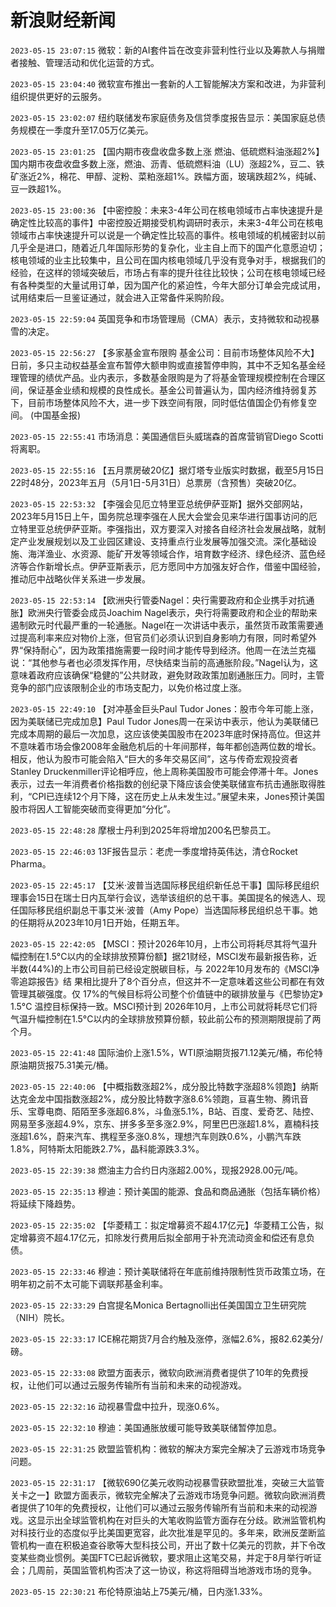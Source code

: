# 新浪财经新闻
`2023-05-15 23:07:15` 微软：新的AI套件旨在改变非营利性行业以及筹款人与捐赠者接触、管理活动和优化运营的方式。

`2023-05-15 23:04:40` 微软宣布推出一套新的人工智能解决方案和改进，为非营利组织提供更好的云服务。

`2023-05-15 23:02:07` 纽约联储发布家庭债务及信贷季度报告显示：美国家庭总债务规模在一季度升至17.05万亿美元。

`2023-05-15 23:01:25` 【国内期市夜盘收盘多数上涨 燃油、低硫燃料油涨超2%】国内期市夜盘收盘多数上涨，燃油、沥青、低硫燃料油（LU）涨超2%，豆二、铁矿涨近2%，棉花、甲醇、淀粉、菜粕涨超1%。跌幅方面，玻璃跌超2%，纯碱、豆一跌超1%。

`2023-05-15 23:00:36` 【中密控股：未来3-4年公司在核电领域市占率快速提升是确定性比较高的事件】中密控股近期接受机构调研时表示，未来3-4年公司在核电领域市占率快速提升可以说是一个确定性比较高的事件。核电领域的机械密封以前几乎全是进口，随着近几年国际形势的复杂化，业主自上而下的国产化意愿迫切；核电领域的业主比较集中，且公司在国内核电领域几乎没有竞争对手，根据我们的经验，在这样的领域突破后，市场占有率的提升往往比较快；公司在核电领域已经有各种类型的大量试用订单，因为国产化的紧迫性，今年大部分订单会完成试用，试用结束后一旦鉴证通过，就会进入正常备件采购阶段。

`2023-05-15 22:59:04` 英国竞争和市场管理局（CMA）表示，支持微软和动视暴雪的决定。

`2023-05-15 22:56:27` 【多家基金宣布限购 基金公司：目前市场整体风险不大】日前，多只主动权益基金宣布暂停大额申购或直接暂停申购，其中不乏知名基金经理管理的绩优产品。业内表示，多数基金限购是为了将基金管理规模控制在合理区间，保证基金业绩和规模的良性成长。基金公司普遍认为，国内经济维持弱复苏下，目前市场整体风险不大，进一步下跌空间有限，同时低估值国企仍有修复空间。 (中国基金报)

`2023-05-15 22:55:41` 市场消息：美国通信巨头威瑞森的首席营销官Diego Scotti将离职。

`2023-05-15 22:55:16` 【五月票房破20亿】据灯塔专业版实时数据，截至5月15日22时48分，2023年五月（5月1日-5月31日）总票房（含预售）突破20亿。

`2023-05-15 22:53:32` 【李强会见厄立特里亚总统伊萨亚斯】据外交部网站，2023年5月15日上午，国务院总理李强在人民大会堂会见来华进行国事访问的厄立特里亚总统伊萨亚斯。李强指出，双方要深入对接各自经济社会发展战略，就制定产业发展规划以及工业园区建设、支持重点行业发展等加强交流。深化基础设施、海洋渔业、水资源、能矿开发等领域合作，培育数字经济、绿色经济、蓝色经济等合作新增长点。伊萨亚斯表示，厄方愿同中方加强友好合作，借鉴中国经验，推动厄中战略伙伴关系进一步发展。

`2023-05-15 22:53:14`   【欧洲央行管委Nagel：央行需要政府和企业携手对抗通胀】欧洲央行管委会成员Joachim Nagel表示，央行将需要政府和企业的帮助来遏制欧元时代最严重的一轮通胀。Nagel在一次讲话中表示，虽然货币政策需要通过提高利率来应对物价上涨，但官员们必须认识到自身影响力有限，同时希望外界“保持耐心”，因为政策措施需要一段时间才能传导到经济。他周一在法兰克福说：“其他参与者也必须发挥作用，尽快结束当前的高通胀阶段。”Nagel认为，这意味着政府应该确保“稳健的”公共财政，避免财政政策加剧通胀压力。同时，主管竞争的部门应该限制企业的市场支配力，以免价格过度上涨。

`2023-05-15 22:49:10` 【对冲基金巨头Paul Tudor Jones：股市今年可能上涨，因为美联储已完成加息】Paul Tudor Jones周一在采访中表示，他认为美联储已完成本周期的最后一次加息，这应该使美国股市在2023年底时保持高位。但这并不意味着市场会像2008年金融危机后的十年间那样，每年都创造两位数的增长。相反，他认为股市可能会陷入“巨大的多年交易区间”，这与传奇宏观投资者Stanley Druckenmiller评论相呼应，他上周称美国股市可能会停滞十年。Jones表示，过去一年消费者价格指数的创纪录下降应该会使美联储宣布抗击通胀取得胜利，“CPI已连续12个月下降，这在历史上从未发生过。”展望未来，Jones预计美国股市将因人工智能突破而变得更加“分化”。

`2023-05-15 22:48:28`   摩根士丹利到2025年将增加200名巴黎员工。

`2023-05-15 22:46:03` 13F报告显示：老虎一季度增持英伟达，清仓Rocket Pharma。

`2023-05-15 22:45:17`   【艾米·波普当选国际移民组织新任总干事】国际移民组织理事会15日在瑞士日内瓦举行会议，选举该组织的总干事。美国提名的候选人、现任国际移民组织副总干事艾米·波普（Amy Pope）当选国际移民组织总干事。她的任期将从2023年10月1日开始，任期五年。

`2023-05-15 22:42:05` 【MSCI：预计2026年10月，上市公司将耗尽其将气温升幅控制在1.5°C以内的全球排放预算份额】据21财经，MSCI发布最新报告称，近半数(44%)的上市公司目前已经设定脱碳目标，与 2022年10月发布的《MSCI净零追踪报告》结 果相比提升了8个百分点，但这并不一定意味着这些公司都在有效管理其碳强度。仅 17%的气候目标将公司整个价值链中的碳排放量与《巴黎协定》1.5°C 温控目标保持一致。MSCI预计到 2026年10月，上市公司就将耗尽它们将气温升幅控制在1.5°C以内的全球排放预算份额，较此前公布的预测期限提前了两个月。

`2023-05-15 22:41:48` 国际油价上涨1.5%，WTI原油期货报71.12美元/桶，布伦特原油期货报75.31美元/桶。

`2023-05-15 22:40:06` 【中概指数涨超2%，成分股比特数字涨超8%领跑】纳斯达克金龙中国指数涨超2%，成分股比特数字涨8.6%领跑，亘喜生物、腾讯音乐、宝尊电商、陌陌至多涨超6.8%，斗鱼涨5.1%，B站、百度、爱奇艺、陆控、网易至多涨超4.9%，京东、拼多多至多涨2.9%，阿里巴巴涨超1.8%，嘉楠科技涨超1.6%，蔚来汽车、携程至多涨0.8%，理想汽车则跌0.6%，小鹏汽车跌1.8%，阿特斯太阳能跌2.7%，晶科能源跌3.3%。

`2023-05-15 22:39:38` 燃油主力合约日内涨超2.00%，现报2928.00元/吨。

`2023-05-15 22:35:13` 穆迪：预计美国的能源、食品和商品通胀（包括车辆价格）将延续下降趋势。

`2023-05-15 22:35:02` 【华菱精工：拟定增募资不超4.17亿元】华菱精工公告，拟定增募资不超4.17亿元，扣除发行费用后拟全部用于补充流动资金和偿还有息负债。

`2023-05-15 22:33:46` 穆迪：预计美联储将在年底前维持限制性货币政策立场，在明年初之前不太可能下调联邦基金利率。

`2023-05-15 22:33:29` 白宫提名Monica Bertagnolli出任美国国立卫生研究院（NIH）院长。

`2023-05-15 22:33:17` ICE棉花期货7月合约触及涨停，涨幅2.6%，报82.62美分/磅。

`2023-05-15 22:33:08` 欧盟方面表示，微软向欧洲消费者提供了10年的免费授权，让他们可以通过云服务传输所有当前和未来的动视游戏。

`2023-05-15 22:32:16` 动视暴雪盘中拉升，现涨0.6%。

`2023-05-15 22:32:10` 穆迪：美国通胀放缓可能导致美联储暂停加息。

`2023-05-15 22:31:25` 欧盟监管机构：微软的解决方案完全解决了云游戏市场竞争问题。

`2023-05-15 22:31:17` 【微软690亿美元收购动视暴雪获欧盟批准，突破三大监管关卡之一】欧盟方面表示，微软完全解决了云游戏市场竞争问题。微软向欧洲消费者提供了10年的免费授权，让他们可以通过云服务传输所有当前和未来的动视游戏。这显示出全球监管机构在对巨头的大笔收购监管方面存在分歧。欧洲监管机构对科技行业的态度似乎比美国更宽容，此次批准是罕见的。多年来，欧洲反垄断监管机构一直在积极追查谷歌等大型科技公司，开出了数十亿美元的罚款，并下令改变某些商业惯例。美国FTC已起诉微软，要求阻止这笔交易，并定于8月举行听证会；几周前，英国监管机构否决了这一协议，称这将阻碍当地游戏市场的竞争。

`2023-05-15 22:30:21` 布伦特原油站上75美元/桶，日内涨1.33%。

